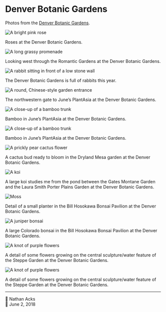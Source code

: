 # Denver Botanic Gardens

Photos from the [Denver Botanic Gardens](https://www.botanicgardens.org/).

![A bright pink rose](assets/de5c9d6c1f52ee48efe7af3c1da3247d.webp)

Roses at the Denver Botanic Gardens.

![A long grassy promenade](assets/6a08e22aad7159777cab96b44a4f4abb.webp)

Looking west through the Romantic Gardens at the Denver Botanic Gardens.

![A rabbit sitting in front of a low stone wall](assets/41c98afb38217b0c3c1e32127987431b.webp)

The Denver Botanic Gardens is full of rabbits this year.

![A round, Chinese-style garden entrance](assets/cfaf62a297d46cf887ae9d0a05ae5582.webp)

The northwestern gate to June’s PlantAsia at the Denver Botanic Gardens.

![A close-up of a bamboo trunk](assets/5879dc86df8923baa9dcc40905a36f57.webp)

Bamboo in June’s PlantAsia at the Denver Botanic Gardens.

![A close-up of a bamboo trunk](assets/11f412d4402cf66b1fec684d864a61f9.webp)

Bamboo in June’s PlantAsia at the Denver Botanic Gardens.

![A prickly pear cactus flower](assets/fc4db468f19350e7d06f00d236a71be8.webp)

A cactus bud ready to bloom in the Dryland Mesa garden at the Denver Botanic Gardens.

![A koi](assets/1ce43dba0e5d0aca4631a29094371bbc.webp)

A large koi studies me from the pond between the Gates Montane Garden and the Laura Smith Porter Plains Garden at the Denver Botanic Gardens.

![Moss](assets/183b1a567757bded883b010a33a23447.webp)

Detail of a small planter in the Bill Hosokawa Bonsai Pavilion at the Denver Botanic Gardens.

![A juniper bonsai](assets/e4bab03fab13e1486a9072ef656ed926.webp)

A large Colorado bonsai in the Bill Hosokawa Bonsai Pavilion at the Denver Botanic Gardens.

![A knot of purple flowers](assets/7aebb6229a468ad94f42a18c3cd2a8e8.webp)

A detail of some flowers growing on the central sculpture/water feature of the Steppe Garden at the Denver Botanic Gardens.

![A knot of purple flowers](assets/0d4f5487ac678cfface75ae47f29c3a5.webp)

A detail of some flowers growing on the central sculpture/water feature of the Steppe Garden at the Denver Botanic Gardens.

- - - -

👤 Nathan Acks  
📅 June 2, 2018
